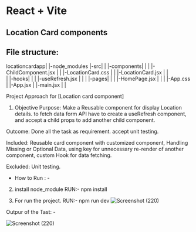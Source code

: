 
# React + Vite

## Location Card components

## File structure:

locationcardapp|
|-node_modules
|-src|
| |-components|
| | |-ChildComponent.jsx
| | |-LocationCard.css
| | |-LocationCard.jsx
| |  
| |-hooks|
| | |-useRefresh.jsx
| |
| |-pages|
| | |-HomePage.jsx
| |
| |-App.css
| |-App.jsx
| |-main.jsx
| |

Project Approach for [Location card component]

1. Objective
   Purpose: Make a Reusable component for display Location details. to fetch data form API have to create a useRefresh component, and accept a child props to add another child component.

Outcome: Done all the task as requirement. accept unit testing.

Included: Reusable card component with customized component, Handling Missing or Optional Data, using key for unnecessary re-render of another component,
custom Hook for data fetching.

Excluded: Unit testing.

- How to Run : -

2. install node_module
   RUN:- npm install

3. For run the project.
   RUN:- npm run dev
![Screenshot (220)](https://github.com/user-attachments/assets/5b7850c1-d776-468b-8d82-6798bbc553d0)

Outpur of the Tast: -

![Screenshot (220)](https://github.com/user-attachments/assets/294de067-2f79-460b-935f-03e0473a1487)
